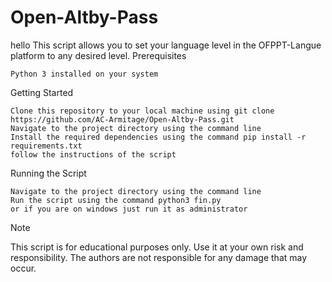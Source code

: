 # Open-Altby-Pass
hello 
This script allows you to set your language level in the OFPPT-Langue platform to any desired level.
Prerequisites

    Python 3 installed on your system

Getting Started

    Clone this repository to your local machine using git clone https://github.com/AC-Armitage/Open-Altby-Pass.git
    Navigate to the project directory using the command line
    Install the required dependencies using the command pip install -r requirements.txt
    follow the instructions of the script 

Running the Script

    Navigate to the project directory using the command line
    Run the script using the command python3 fin.py
    or if you are on windows just run it as administrator
Note

This script is for educational purposes only. Use it at your own risk and responsibility. The authors are not responsible for any damage that may occur.
